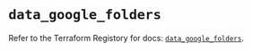 # `data_google_folders`

Refer to the Terraform Registory for docs: [`data_google_folders`](https://registry.terraform.io/providers/hashicorp/google/5.3.0/docs/data-sources/folders).
